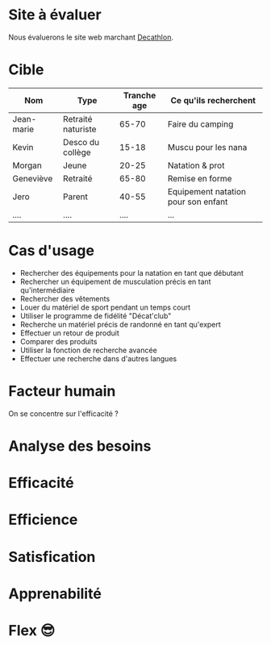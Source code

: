 # Site à évaluer
Nous évaluerons le site web marchant [Decathlon](Decathlon.fr).


# Cible

| Nom        | Type               | Tranche age | Ce qu'ils recherchent               |
| ---------- | ------------------ | ----------- | ----------------------------------- |
| Jean-marie | Retraité naturiste | 65-70       | Faire du camping                    |
| Kevin      | Desco du collège   | 15-18       | Muscu pour les nana                 |
| Morgan     | Jeune              | 20-25       | Natation & prot                     |
| Geneviève  | Retraité           | 65-80       | Remise en forme                     |
| Jero       | Parent             | 40-55       | Equipement natation pour son enfant |
| ....       | ....               | ....        | ...                                 |

# Cas d'usage
- Rechercher des équipements pour la natation en tant que débutant
- Rechercher un équipement de musculation précis en tant qu'intermédiaire
- Rechercher des vêtements
- Louer du matériel de sport pendant un temps court
- Utiliser le programme de fidélité "Décat'club"
- Recherche un matériel précis de randonné en tant qu'expert
- Effectuer un retour de produit
- Comparer des produits
- Utiliser la fonction de recherche avancée
- Effectuer une recherche dans d'autres langues

# Facteur humain
On se concentre sur l'efficacité ?
# Analyse des besoins

# Efficacité

# Efficience

# Satisfication

# Apprenabilité

# Flex 😎

